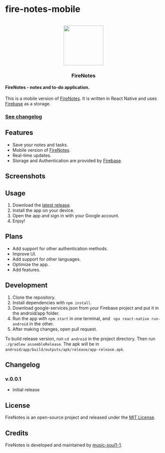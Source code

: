 # fire-notes-mobile

<p align="center"><br><img src="https://github.com/music-soul1-1/fire-notes/assets/72669184/5642a9ae-b6db-431e-bd74-8a0c702fbc32" width="128" height="128" /></p>
<h3 align="center">FireNotes</h3>

#### FireNotes - notes and to-do application.

This is a mobile version of [FireNotes](https://github.com/music-soul1-1/fire-notes). It is written in React Native and uses [Firebase](https://firebase.google.com/) as a storage.

### [See changelog](https://github.com/music-soul1-1/fire-notes-mobile#changelog)

## Features
* Save your notes and tasks.
* Mobile version of [FireNotes](https://github.com/music-soul1-1/fire-notes).
* Real-time updates.
* Storage and Authentication are provided by [Firebase](https://firebase.google.com/).

## Screenshots



## Usage

1. Download the [latest release](https://github.com/music-soul1-1/fire-notes-mobile/releases/latest).
2. Install the app on your device.
3. Open the app and sign in with your Google account.
4. Enjoy!

## Plans

* Add support for other authentication methods.
* Improve UI.
* Add support for other languages.
* Optimize the app.
* Add features.


## Development

1. Clone the repository.
2. Install dependencies with `npm install`.
3. Download google-services.json from your Firebase project and put it in the android/app folder.
4. Run the app with `npm start` in one terminal, and ` npx react-native run-android` in the other.
5. After making changes, open pull request.

To build release version, run `cd android` in the project directory. Then run `./gradlew assembleRelease`. The apk will be in `android/app/build/outputs/apk/release/app-release.apk`.

## Changelog
### v.0.0.1
  - Initial release

## License
FireNotes is an open-source project and released under the [MIT License](https://github.com/music-soul1-1/fire-notes-mobile/blob/main/LICENSE.txt).

## Credits
FireNotes is developed and maintained by [music-soul1-1](https://github.com/music-soul1-1/).
